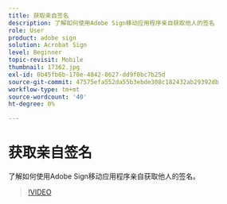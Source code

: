 ```yaml
---
title: 获取亲自签名
description: 了解如何使用Adobe Sign移动应用程序亲自获取他人的签名
role: User
product: adobe sign
solution: Acrobat Sign
level: Beginner
topic-revisit: Mobile
thumbnail: 17362.jpg
exl-id: 0b45fb6b-170e-4842-8627-dd9f0bc7b25d
source-git-commit: 47575efa552da55b3ebde308c182432ab29392db
workflow-type: tm+mt
source-wordcount: '40'
ht-degree: 0%

---
```


# 获取亲自签名

了解如何使用Adobe Sign移动应用程序亲自获取他人的签名。

>[!VIDEO](https://video.tv.adobe.com/v/17362?hidetitle=true)

